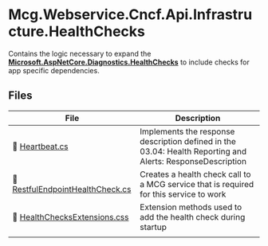 # Mcg.Webservice.Cncf.Api.Infrastructure.HealthChecks

Contains the logic necessary to expand the **[Microsoft.AspNetCore.Diagnostics.HealthChecks](https://docs.microsoft.com/en-us/aspnet/core/host-and-deploy/health-checks?view=aspnetcore-3.0)** to include checks for app specific dependencies.

## Files

| **File**                                                                          | **Description**                                                                                            |
| --------------------------------------------------------------------------------- | ---------------------------------------------------------------------------------------------------------- |
| :page_facing_up: [Heartbeat.cs](./Heartbeat.cs)                                   | Implements the response description defined in the 03.04: Health Reporting and Alerts: ResponseDescription |
| :page_facing_up: [RestfulEndpointHealthCheck.cs](./RestfulEndpointHealthCheck.cs) | Creates a health check call to a MCG service that is required for this service to work                     |
| :page_facing_up: [HealthChecksExtensions.css](./HealthChecksExtensions.cs)        | Extension methods used to add the health check during startup                                              |
|                                                                                   |                                                                                                            |
